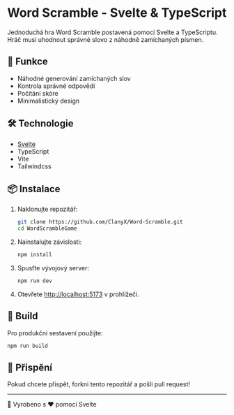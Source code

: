 # Word Scramble - Svelte & TypeScript

Jednoduchá hra Word Scramble postavená pomocí Svelte a TypeScriptu. Hráč musí uhodnout správné slovo z náhodně zamíchaných písmen.

## 🚀 Funkce
- Náhodné generování zamíchaných slov
- Kontrola správné odpovědi
- Počítání skóre
- Minimalistický design

## 🛠 Technologie
- [Svelte](https://svelte.dev/)
- TypeScript
- Vite
- Tailwindcss

## 📦 Instalace

1. Naklonujte repozitář:
   ```sh
   git clone https://github.com/ClanyX/Word-Scramble.git
   cd WordScrambleGame
   ```

2. Nainstalujte závislosti:
   ```sh
   npm install
   ```

3. Spusťte vývojový server:
   ```sh
   npm run dev
   ```

4. Otevřete [http://localhost:5173](http://localhost:5173) v prohlížeči.

## 🔧 Build
Pro produkční sestavení použijte:
```sh
npm run build
```

## 🌟 Přispění
Pokud chcete přispět, forkni tento repozitář a pošli pull request!

---
📌 Vyrobeno s ❤️ pomocí Svelte


